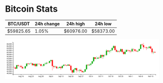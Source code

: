 # Bitcoin Stats

BTC/USDT|24h change|24h high|24h low|
|---|---|---|---|
|$59825.65|1.05%|$60976.00|$58373.00|

<img src="./chart.svg">
